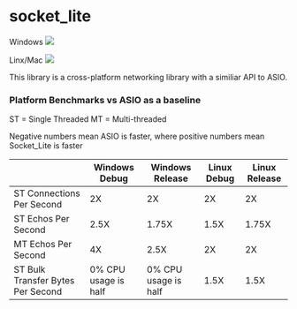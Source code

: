 # socket_lite

<p>Windows <img src="https://ci.appveyor.com/api/projects/status/gupob5nj63onam9l?svg=true"/><p>
<p>Linx/Mac <img src="https://travis-ci.org/smasherprog/socket_lite.svg?branch=master"/><p>

<p>This library is a cross-platform networking library with a similiar API to ASIO.</p>

<h3>Platform Benchmarks vs ASIO as a baseline</h3>
<p>ST = Single Threaded  MT = Multi-threaded</p>
<p>Negative numbers mean ASIO is faster, where positive numbers mean Socket_Lite is faster</p>
<table>
 <thead>
   <tr>
     <th></th>
     <th>Windows Debug</th> 
     <th>Windows Release</th> 
     <th>Linux Debug</th>
     <th>Linux Release</th>
   </tr>
  </thead>
  <tbody>
     <tr>
     <td>ST Connections Per Second</td>
      <td>2X</td>
     <td>2X</td>
     <td>2X</td>
     <td>2X</td>
    </tr>
  <tr>
     <td>ST Echos Per Second</td>
     <td>2.5X</td> 
    <td>1.75X</td> 
   <td>1.5X</td>   
   <td>1.75X</td> 
    </tr>
   <tr>
     <td>MT Echos Per Second</td>
     <td>4X</td>
     <td>2.5X</td>
     <td>2X</td>    
      <td>2X</td>    
    </tr>
      <tr>
     <td>ST Bulk Transfer Bytes Per Second</td>
     <td>0% CPU usage is half</td>
     <td>0% CPU usage is half</td>
     <td>1.5X</td>    
      <td>1.5X</td>    
    </tr>
</tbody>
</table>
